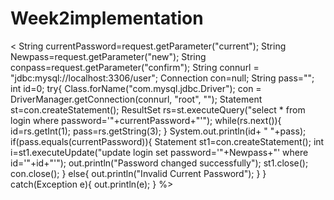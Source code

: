 # Week2implementation

<
String currentPassword=request.getParameter("current");
String Newpass=request.getParameter("new");
String conpass=request.getParameter("confirm");
String connurl = "jdbc:mysql://localhost:3306/user";
Connection con=null;
String pass="";
int id=0;
try{
Class.forName("com.mysql.jdbc.Driver");
con = DriverManager.getConnection(connurl, "root", "");
Statement st=con.createStatement();
ResultSet rs=st.executeQuery("select * from login where password='"+currentPassword+"'");
while(rs.next()){
id=rs.getInt(1);
pass=rs.getString(3);
} System.out.println(id+ " "+pass);
if(pass.equals(currentPassword)){
Statement st1=con.createStatement();
int i=st1.executeUpdate("update login set password='"+Newpass+"' where id='"+id+"'");
out.println("Password changed successfully");
st1.close();
con.close();
}
else{
out.println("Invalid Current Password");
}
}
catch(Exception e){
out.println(e);
}
%>
